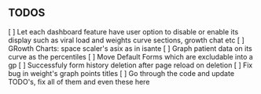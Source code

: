 TODOS
-------------------------------
[ ] Let each dashboard feature have user option to disable or enable its display such as viral load and weights curve sections, growth chat etc
[ ] GRowth Charts: space scaler's asix as in isante
[ ] Graph patient data on its curve as the percentiles
[ ] Move Default Forms which are excludable into a gp
[ ] Successfuly form history deletion after page reload on deletion
[ ] Fix bug in weight's graph points titles
[ ] Go through the code and update TODO's, fix all of them and even these here
